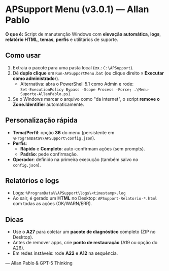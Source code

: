 # APSupport Menu (v3.0.1) — Allan Pablo

**O que é:** Script de manutenção Windows com **elevação automática**, **logs**, **relatório HTML**, **temas**, **perfis** e utilitários de suporte.

## Como usar
1. Extraia o pacote para uma pasta local (ex.: `C:\APSupport`).
2. Dê **duplo clique** em `Run-APSupportMenu.bat` (ou clique direito » **Executar como administrador**).
   - Alternativa: abra o PowerShell 5.1 como Admin e rode:  
     `Set-ExecutionPolicy Bypass -Scope Process -Force; .\Menu-Suporte-AllanPablo.ps1`
3. Se o Windows marcar o arquivo como "da internet", o script **remove o Zone.Identifier** automaticamente.

## Personalização rápida
- **Tema/Perfil**: opção **36** do menu (persistente em `%ProgramData%\APSupport\config.json`).
- **Perfis**: 
  - **Rápido** e **Completo**: auto-confirmam ações (sem prompts).
  - **Padrão**: pede confirmação.
- **Operador**: definido na primeira execução (também salvo no `config.json`).

## Relatórios e logs
- Logs: `%ProgramData%\APSupport\logs\<timestamp>.log`
- Ao sair, é gerado um **HTML** no Desktop: `APSupport-Relatorio-*.html` com todas as ações (OK/WARN/ERR).

## Dicas
- Use o **A27** para coletar um **pacote de diagnóstico** completo (ZIP no Desktop).
- Antes de remover apps, crie **ponto de restauração** (A19 ou opção do A26).
- Em redes instáveis: rode **A22** e **A12** na sequência.

— Allan Pablo & GPT-5 Thinking